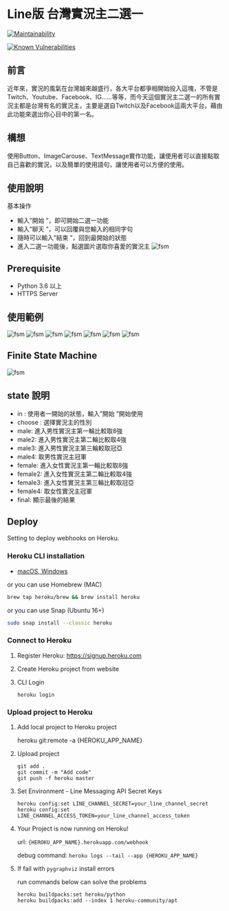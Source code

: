 # Line版 台灣實況主二選一

[![Maintainability](https://api.codeclimate.com/v1/badges/dc7fa47fcd809b99d087/maintainability)](https://codeclimate.com/github/NCKU-CCS/TOC-Project-2020/maintainability)

[![Known Vulnerabilities](https://snyk.io/test/github/NCKU-CCS/TOC-Project-2020/badge.svg)](https://snyk.io/test/github/NCKU-CCS/TOC-Project-2020)


## 前言
近年來，實況的風氣在台灣越來越盛行，各大平台都爭相開始投入這塊，不管是Twitch、Youtube、Facebook、IG……等等，而今天這個實況主二選一的所有實況主都是台灣有名的實況主，主要是選自Twitch以及Facebook這兩大平台。藉由此功能來選出你心目中的第一名。

## 構想
使用Button、ImageCarouse、TextMessage實作功能，讓使用者可以直接點取自己喜歡的實況，以及簡單的使用語句，讓使用者可以方便的使用。

## 使用說明
基本操作
* 輸入”開始 ”，即可開始二選一功能
* 輸入”聊天 ”，可以回覆與您輸入的相同字句
* 隨時可以輸入”結束 ”，回到最開始的狀態
* 進入二選一功能後，點選圖片選取你喜愛的實況主
![fsm](./img/ex1.jpg)

## Prerequisite
* Python 3.6 以上
* HTTPS Server

## 使用範例
![fsm](./img/introduce.jpg)
![fsm](./img/choose_sexual.jpg)
![fsm](./img/choose_one.jpg)
![fsm](./img/final_result.jpg)
![fsm](./img/fsm_function.jpg)
![fsm](./img/chat_function.jpg)
![fsm](./img/leave_chat.jpg)

## Finite State Machine
![fsm](./img/fsm.jpg)

## state 說明
* in : 使用者一開始的狀態，輸入”開始 ”開始使用
* choose : 選擇實況主的性別
* male: 進入男性實況主第一輪比較取8強
* male2: 進入男性實況主第二輪比較取4強
* male3: 進入男性實況主第三輪較取冠亞
* male4: 取男性實況主冠軍
* female: 進入女性實況主第一輪比較取8強
* female2: 進入女性實況主第二輪比較取4強
* female3: 進入女性實況主第三輪比較取冠亞
* female4: 取女性實況主冠軍
* final: 顯示最後的結果

## Deploy
Setting to deploy webhooks on Heroku.

### Heroku CLI installation

* [macOS, Windows](https://devcenter.heroku.com/articles/heroku-cli)

or you can use Homebrew (MAC)
```sh
brew tap heroku/brew && brew install heroku
```

or you can use Snap (Ubuntu 16+)
```sh
sudo snap install --classic heroku
```

### Connect to Heroku

1. Register Heroku: https://signup.heroku.com

2. Create Heroku project from website

3. CLI Login

	`heroku login`

### Upload project to Heroku

1. Add local project to Heroku project

	heroku git:remote -a {HEROKU_APP_NAME}

2. Upload project

	```
	git add .
	git commit -m "Add code"
	git push -f heroku master
	```

3. Set Environment - Line Messaging API Secret Keys

	```
	heroku config:set LINE_CHANNEL_SECRET=your_line_channel_secret
	heroku config:set LINE_CHANNEL_ACCESS_TOKEN=your_line_channel_access_token
	```

4. Your Project is now running on Heroku!

	url: `{HEROKU_APP_NAME}.herokuapp.com/webhook`

	debug command: `heroku logs --tail --app {HEROKU_APP_NAME}`

5. If fail with `pygraphviz` install errors

	run commands below can solve the problems
	```
	heroku buildpacks:set heroku/python
	heroku buildpacks:add --index 1 heroku-community/apt
	```
